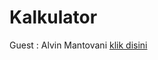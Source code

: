 # Kalkulator

Guest : Alvin Mantovani
<a href="https://audyningrum27.github.io/kalkulator_AA/">klik disini</a>
